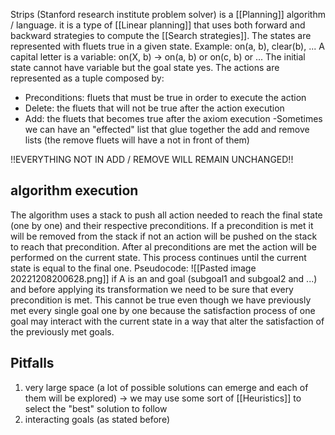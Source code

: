 Strips (Stanford research institute problem solver) is a [[Planning]] algorithm / language. it is a type of [[Linear planning]] that uses both forward and backward strategies to compute the [[Search strategies]].
The states are represented with fluets true in a given state. 
Example:
	on(a, b), clear(b), ...
A capital letter is a variable:
	on(X, b) -> on(a, b) or on(c, b) or ...
The initial state cannot have variable but the goal state yes.
The actions are represented as a tuple composed by:
- Preconditions: fluets that must be true in order to execute the action
- Delete: the fluets that will not be true after the action execution
- Add: the fluets that becomes true after the axiom execution
-Sometimes we can have an "effected" list that glue together the add and remove lists (the remove fluets will have a not in front of them)

!!EVERYTHING NOT IN ADD / REMOVE WILL REMAIN UNCHANGED!!

## algorithm execution
The algorithm uses a stack to push all action needed to reach the final state (one by one) and their respective preconditions. If a precondition is met it will be removed from the stack if not an action will be pushed on the stack to reach that precondition. After al preconditions are met the action will be performed on the current state. This process continues until the current state is equal to the final one.
Pseudocode:
![[Pasted image 20221208200628.png]]
if A is an and goal (subgoal1 and subgoal2 and ...) and before applying its transformation we need to be sure that every precondition is met. This cannot be true even though we have previously met every single goal one by one because the satisfaction process of one goal may interact with the current state in a way that alter the satisfaction of the previously met goals.

## Pitfalls
1) very large space (a lot of possible solutions can emerge and each of them will be explored) -> we may use some sort of [[Heuristics]] to select the "best" solution to follow
2) interacting goals (as stated before)